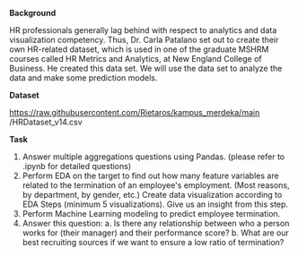 **Background**

HR professionals generally lag behind with respect to analytics and data
visualization competency. Thus, Dr. Carla Patalano set out to create their
own HR-related dataset, which is used in one of the graduate MSHRM
courses called HR Metrics and Analytics, at New England College of
Business. He created this data set.
We will use the data set to analyze the data and make some prediction
models.

**Dataset**

https://raw.githubusercontent.com/Rietaros/kampus_merdeka/main
/HRDataset_v14.csv

**Task**
1. Answer multiple aggregations questions using Pandas. (please
refer to .ipynb for detailed questions)
2. Perform EDA on the target to find out how many feature variables
are related to the termination of an employee's employment. (Most
reasons, by department, by gender, etc.) Create data visualization
according to EDA Steps (minimum 5 visualizations). Give us an
insight from this step.
3. Perform Machine Learning modeling to predict employee
termination.
4. Answer this question:
a. Is there any relationship between who a person works for
(their manager) and their performance score?
b. What are our best recruiting sources if we want to ensure a
low ratio of termination?
